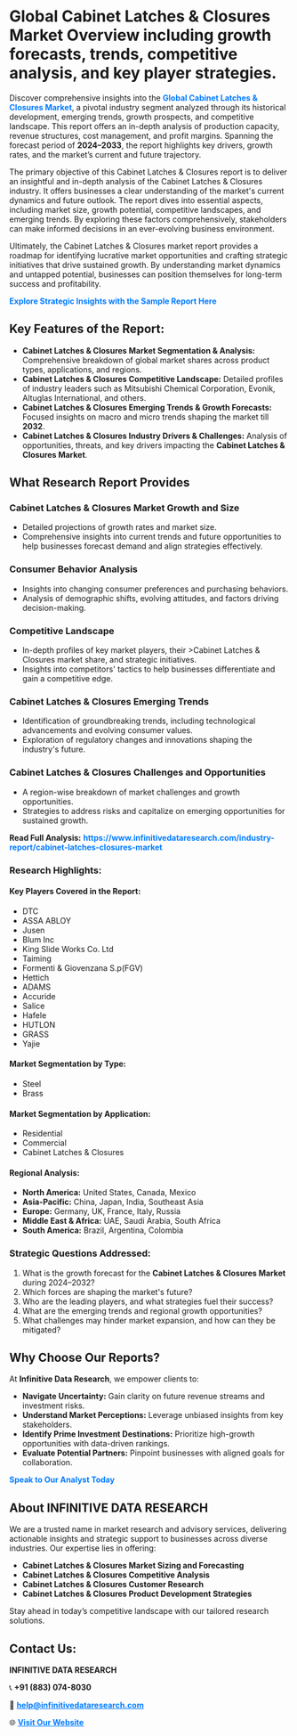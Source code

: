 <h1>Global Cabinet Latches & Closures Market Overview including growth forecasts, trends, competitive analysis, and key player strategies.</h1>
<p>
Discover comprehensive insights into the 
<a href="https://www.infinitivedataresearch.com/industry-report/cabinet-latches-closures-market" rel="dofollow" style="color: #007BFF; text-decoration: none;"><strong>Global Cabinet Latches & Closures Market</strong></a>, a pivotal industry segment analyzed through its historical development, emerging trends, growth prospects, and competitive landscape. This report offers an in-depth analysis of production capacity, revenue structures, cost management, and profit margins. Spanning the forecast period of <strong>2024–2033</strong>, the report highlights key drivers, growth rates, and the market’s current and future trajectory.
</p>
<p>
The primary objective of this Cabinet Latches & Closures report is to deliver an insightful and in-depth analysis of the Cabinet Latches & Closures industry. It offers businesses a clear understanding of the market's current dynamics and future outlook. The report dives into essential aspects, including market size, growth potential, competitive landscapes, and emerging trends. By exploring these factors comprehensively, stakeholders can make informed decisions in an ever-evolving business environment.
</p>
<p>
Ultimately, the Cabinet Latches & Closures market report provides a roadmap for identifying lucrative market opportunities and crafting strategic initiatives that drive sustained growth. By understanding market dynamics and untapped potential, businesses can position themselves for long-term success and profitability.
</p>
<p>
<a href="https://www.infinitivedataresearch.com/request-sample/reportId=102864" style="color: #007BFF; text-decoration: none;"><strong>Explore Strategic Insights with the Sample Report Here</strong></a>
</p>

<h2>Key Features of the Report:</h2>
<ul>
<li><strong>Cabinet Latches & Closures Market Segmentation & Analysis:</strong> Comprehensive breakdown of global market shares across product types, applications, and regions.</li>
<li><strong>Cabinet Latches & Closures Competitive Landscape:</strong> Detailed profiles of industry leaders such as Mitsubishi Chemical Corporation, Evonik, Altuglas International, and others.</li>
<li><strong>Cabinet Latches & Closures Emerging Trends & Growth Forecasts:</strong> Focused insights on macro and micro trends shaping the market till <strong>2032</strong>.</li>
<li><strong>Cabinet Latches & Closures Industry Drivers & Challenges:</strong> Analysis of opportunities, threats, and key drivers impacting the <strong>Cabinet Latches & Closures Market</strong>.</li>
</ul>

<h2>What Research Report Provides</h2>
<h3>Cabinet Latches & Closures Market Growth and Size</h3>
<ul>
<li>Detailed projections of growth rates and market size.</li>
<li>Comprehensive insights into current trends and future opportunities to help businesses forecast demand and align strategies effectively.</li>
</ul>

<h3>Consumer Behavior Analysis</h3>
<ul>
<li>Insights into changing consumer preferences and purchasing behaviors.</li>
<li>Analysis of demographic shifts, evolving attitudes, and factors driving decision-making.</li>
</ul>

<h3>Competitive Landscape</h3>
<ul>
<li>In-depth profiles of key market players, their >Cabinet Latches & Closures market share, and strategic initiatives.</li>
<li>Insights into competitors' tactics to help businesses differentiate and gain a competitive edge.</li>
</ul>

<h3>Cabinet Latches & Closures Emerging Trends</h3>
<ul>
<li>Identification of groundbreaking trends, including technological advancements and evolving consumer values.</li>
<li>Exploration of regulatory changes and innovations shaping the industry's future.</li>
</ul>

<h3>Cabinet Latches & Closures Challenges and Opportunities</h3>
<ul>
<li>A region-wise breakdown of market challenges and growth opportunities.</li>
<li>Strategies to address risks and capitalize on emerging opportunities for sustained growth.</li>
</ul>
<p><strong>Read Full Analysis:</strong> <a href="https://www.infinitivedataresearch.com/industry-report/cabinet-latches-closures-market" rel="dofollow" style="color: #007BFF; text-decoration: none;"><strong>https://www.infinitivedataresearch.com/industry-report/cabinet-latches-closures-market</strong></a></p>
<h3>Research Highlights:</h3>
<h4>Key Players Covered in the Report:</h4>
<ul><li>DTC</li><li>ASSA ABLOY</li><li>Jusen</li><li>Blum Inc</li><li>King Slide Works Co. Ltd</li><li>Taiming</li><li>Formenti &amp; Giovenzana S.p(FGV)</li><li>Hettich</li><li>ADAMS</li><li>Accuride</li><li>Salice</li><li>Hafele</li><li>HUTLON</li><li>GRASS</li><li>Yajie</li></ul>
<h4>Market Segmentation by Type:</h4>
<ul><li>Steel</li><li>Brass</li></ul>
<h4>Market Segmentation by Application:</h4>
<ul><li>Residential</li><li>Commercial</li><li>Cabinet Latches &amp; Closures</li></ul>

<h4>Regional Analysis:</h4>
<ul>
<li><strong>North America:</strong> United States, Canada, Mexico</li>
<li><strong>Asia-Pacific:</strong> China, Japan, India, Southeast Asia</li>
<li><strong>Europe:</strong> Germany, UK, France, Italy, Russia</li>
<li><strong>Middle East & Africa:</strong> UAE, Saudi Arabia, South Africa</li>
<li><strong>South America:</strong> Brazil, Argentina, Colombia</li>
</ul>

<h3>Strategic Questions Addressed:</h3>
<ol>
<li>What is the growth forecast for the <strong>Cabinet Latches & Closures Market</strong> during 2024–2032?</li>
<li>Which forces are shaping the market's future?</li>
<li>Who are the leading players, and what strategies fuel their success?</li>
<li>What are the emerging trends and regional growth opportunities?</li>
<li>What challenges may hinder market expansion, and how can they be mitigated?</li>
</ol>

<h2>Why Choose Our Reports?</h2>
<p>At <strong>Infinitive Data Research</strong>, we empower clients to:</p>
<ul>
<li><strong>Navigate Uncertainty:</strong> Gain clarity on future revenue streams and investment risks.</li>
<li><strong>Understand Market Perceptions:</strong> Leverage unbiased insights from key stakeholders.</li>
<li><strong>Identify Prime Investment Destinations:</strong> Prioritize high-growth opportunities with data-driven rankings.</li>
<li><strong>Evaluate Potential Partners:</strong> Pinpoint businesses with aligned goals for collaboration.</li>
</ul>
<p><a href="https://www.infinitivedataresearch.com/industry-report/cabinet-latches-closures-market" rel="dofollow" style="color: #007BFF; text-decoration: none;"><strong>Speak to Our Analyst Today</strong></a></p>

<h2>About INFINITIVE DATA RESEARCH</h2>
<p>We are a trusted name in market research and advisory services, delivering actionable insights and strategic support to businesses across diverse industries. Our expertise lies in offering:</p>
<ul>
<li><strong>Cabinet Latches & Closures Market Sizing and Forecasting</strong></li>
<li><strong>Cabinet Latches & Closures Competitive Analysis</strong></li>
<li><strong>Cabinet Latches & Closures Customer Research</strong></li>
<li><strong>Cabinet Latches & Closures Product Development Strategies</strong></li>
</ul>
<p>Stay ahead in today’s competitive landscape with our tailored research solutions.</p>

<h2>Contact Us:</h2>
<p><strong>INFINITIVE DATA RESEARCH</strong></p>
<p>📞 <strong>+91 (883) 074-8030</strong></p>
<p>📧 <strong><a href="mailto:help@infinitivedataresearch.com" style="color: #007BFF;">help@infinitivedataresearch.com</a></strong></p>
<p>🌐 <strong><a href="https://www.infinitivedataresearch.com" rel="dofollow" style="color: #007BFF;">Visit Our Website</a></strong></p>
